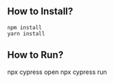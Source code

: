 ## How to Install?

```
npm install
yarn install
```

## How to Run?
npx cypress open
npx cypress run